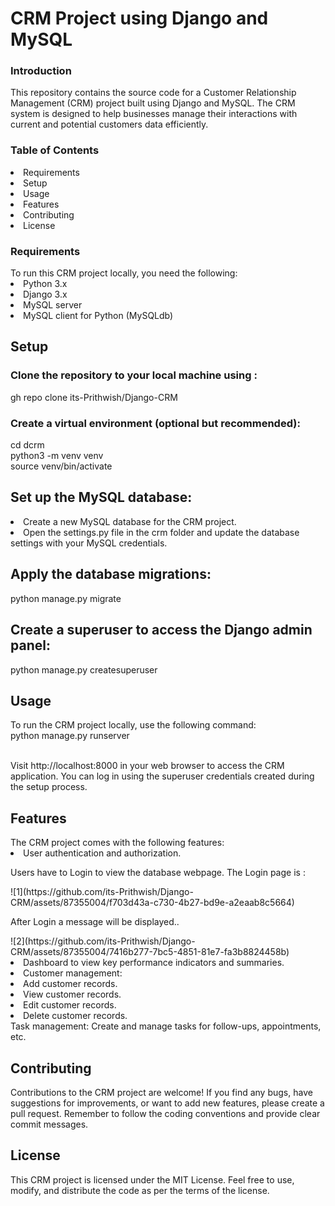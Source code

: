 <h1>CRM Project using Django and MySQL</h1>
<h3> Introduction</h3>
<p>This repository contains the source code for a Customer Relationship Management (CRM) project built using Django and MySQL. The CRM system is designed to help businesses manage their interactions with current and potential customers data efficiently.</p>

<h3> Table of Contents</h3>
<li> Requirements</li>
<li>Setup</li>
<li>Usage</li>
<li>Features</li>
<li>Contributing</li>
<li>License</li>
<h3>Requirements</h3> 
To run this CRM project locally, you need the following:

<li>Python 3.x</li>
<li>Django 3.x</li>
<li>MySQL server</li>
<li>MySQL client for Python (MySQLdb)</li>

<h2>Setup</h2> 
<h3>Clone the repository to your local machine using :</h3>
gh repo clone its-Prithwish/Django-CRM<br/>

<h3>Create a virtual environment (optional but recommended):</h3>
cd dcrm</br>
python3 -m venv venv</br>
source venv/bin/activate</br>

<h2>Set up the MySQL database:</h2>

<li>Create a new MySQL database for the CRM project.</li>
<li>Open the settings.py file in the crm folder and update the database settings with your MySQL credentials.</li>
<h2>Apply the database migrations:</h2>
python manage.py migrate
<h2>Create a superuser to access the Django admin panel:</h2>
python manage.py createsuperuser

<h2>Usage</h2>
To run the CRM project locally, use the following command:</br>
python manage.py runserver</br>

</br>Visit http://localhost:8000 in your web browser to access the CRM application. You can log in using the superuser credentials created during the setup process.

<h2>Features</h2>
The CRM project comes with the following features:

<li>User authentication and authorization.</li>
<p>Users have to Login to view the database webpage. The Login page is : </p>
![1](https://github.com/its-Prithwish/Django-CRM/assets/87355004/f703d43a-c730-4b27-bd9e-a2eaab8c5664)
<p>After Login a message will be displayed..</p>
![2](https://github.com/its-Prithwish/Django-CRM/assets/87355004/7416b277-7bc5-4851-81e7-fa3b8824458b)


<li>Dashboard to view key performance indicators and summaries.</li>
<li>Customer management:</li>
<li>Add customer records.</li> 
<li>View  customer records.</li> 
<li>Edit  customer records.</li> 
<li> Delete customer records.</li>
Task management:
Create and manage tasks for follow-ups, appointments, etc.

<h2>Contributing</h2>
<p>Contributions to the CRM project are welcome! If you find any bugs, have suggestions for improvements, or want to add new features, please create a pull request. Remember to follow the coding conventions and provide clear commit messages.</p>

<h2>License</h2>
This CRM project is licensed under the MIT License. Feel free to use, modify, and distribute the code as per the terms of the license.



